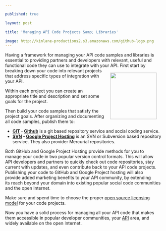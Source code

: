 ```yaml
---
published: true
layout: post
title: 'Managing API Code Projects &amp; Libraries'
image: http://kinlane-productions2.s3.amazonaws.com/github-logo.png
---
```

Having a framework for managing your API code samples and libraries is essential to providing partners and developers with relevant, useful and functional code they can use to integrate with your API.
<a href="https://github.com" target="_blank"><img style="padding: 15px;" src="https://kinlane-productions2.s3.amazonaws.com/github-logo.png" alt="" width="150" align="right" /></a>
First start by breaking down your code into relevant projects that address specific types of integration with your API.<p>
Within each project you can create an appropriate title and description and set some goals for the project.<p>
Then build your code samples that satisfy the project goals.   After organizing and documenting all code samples, publish them to:
<ul class="mainlist">
	<li><strong><a href="https://en.wikipedia.org/wiki/Git_(software)" target="_blank">GIT</a> - <a href="https://github.com/" target="_blank">Github</a></strong> is a git based repository service and social coding service.</li>
	<li><strong><a href="https://en.wikipedia.org/wiki/Apache_Subversion" target="_blank">SVN</a> - <a href="https://code.google.com/hosting/" target="_blank">Google Project Hosting</a></strong> is an SVN or Subversion based repository service.  They also provider Mercurial repositories.</li>
</ul>
Both GitHub and Google Project Hosting provide methods for you to manage your code in two popular version control formats.  This will allow API developers and partners to quickly check out code repositories, stay current with updates, and even contribute back to your API code projects.
<a href="https://code.google.com/hosting/" target="_blank"><img style="padding: 15px;" src="https://kinlane-productions2.s3.amazonaws.com/google-project-hosting/google-project-hosting.png" alt="" align="right" /></a>
Publishing your code to GitHub and Google Project hosting will also provide added marketing benefits to your API community, by extending its reach beyond your domain into existing popular social code communities and the open Internet.<p>
Make sure and spend time to choose the proper <a href="https://en.wikipedia.org/wiki/Open-source_license" target="_blank">open source licensing model</a> for your code projects.<p>
Now you have a solid process for managing all your API code that makes them accessible in popular developer communities, your <a href="http://www.apievangelist.com/">API</a> area, and widely available on the open Internet.


